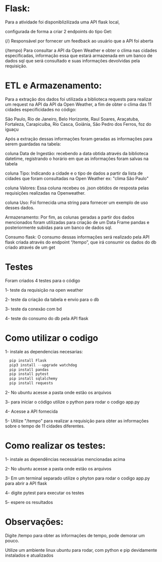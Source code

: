 # Flask:

Para a atividade foi disponiblizilizada uma API flask local, 

configurada de forma a criar 2 endpoints do tipo Get:

(/) Responsável por fornecer um feedback ao usuário que a API foi aberta

(/tempo) Para consultar a API da Open Weather e obter o clima nas cidades especificadas, informação essa que estará armazenada em um banco de dados sql que será consultado e suas informações devolvidas pela requisição.

# ETL e Armazenamento:

Para a extração dos dados foi utilizada a biblioteca requests para realizar um request na API da API da Open Weather, a fim  de obter o clima das 11 cidades especificidades no código:

São Paulo, Rio de Janeiro, Belo Horizonte, Raul Soares, Araçatuba, Fortaleza, Carapicuiba, Rio Casca, Goiânia, São Pedro dos Ferros, foz do iguaçu

Após a extração dessas informações foram geradas as informações para serem guardadas na tabela:

coluna Data de Ingestão: recebendo a data obtida através da biblioteca datetime, registrando o horário em que as informações foram salvas na tabela

coluna Tipo: Indicando a cidade e o tipo de dados a partir da lista de cidades que foram consultadas na Open Weather ex: "clima São Paulo"

coluna Valores: Essa coluna recebeu os .json obtidos de resposta pelas requisições realizadas na Openweather.

coluna Uso: Foi fornecida uma string para fornecer um exemplo de uso desses dados.

Armazenamento: Por fim, as colunas geradas a partir dos dados mencionados foram utilizadas para criação de um Data Frame pandas e posteriormente subidas para um banco de dados sql.

Consumo flask: O consumo dessas informações será realizado pela API flask criada através do endpoint “/tempo”, que irá consumir os dados do db criado através de um get

# Testes

Foram criados 4 testes para o código 

1- teste da requisição na open weather

2- teste da criação da tabela e envio para o db

3- teste da conexão com bd

4- teste do consumo do db pela API flask

# Como utilizar o codigo

1- instale as dependencias necesarias:

```python
  pip install Flask
  pip3 install --upgrade watchdog
  pip install pandas
  pip install pytest
  pip install sqlalchemy
  pip install requests

```


2- No ubuntu acesse a pasta onde estão os arquivos

3- para iniciar o código utilize o python para rodar o codigo app.py

4- Acesse a API fornecida

5- Utilize "/tempo" para realizar a requisição para obter as informações sobre o tempo de 11 cidades diferentes.

# Como realizar os testes: 

1- instale as dependências necessárias mencionadas acima

2- No ubuntu acesse a pasta onde estão os arquivos

3- Em um terminal separado utilize o phyton para rodar o codigo app.py para abrir a API flask

4- digite pytest para executar os testes

5- espere os resultados

# Observações:

Digite /tempo para obter as informações de tempo, pode demorar um pouco.

Utilize um ambiente linux ubuntu para rodar, com python e pip devidamente instalados e atualizados


